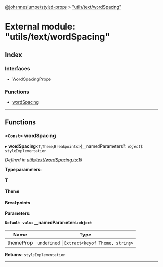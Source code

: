 [@johanneslumpe/styled-props](../README.md) > ["utils/text/wordSpacing"](../modules/_utils_text_wordspacing_.md)

# External module: "utils/text/wordSpacing"

## Index

### Interfaces

* [WordSpacingProps](../interfaces/_utils_text_wordspacing_.wordspacingprops.md)

### Functions

* [wordSpacing](_utils_text_wordspacing_.md#wordspacing)

---

## Functions

<a id="wordspacing"></a>

### `<Const>` wordSpacing

▸ **wordSpacing**<`T`,`Theme`,`Breakpoints`>(__namedParameters?: *`object`*): `styleImplementation`

*Defined in [utils/text/wordSpacing.ts:15](https://github.com/johanneslumpe/styled-props/blob/8e709f1/src/utils/text/wordSpacing.ts#L15)*

**Type parameters:**

#### T 
#### Theme 
#### Breakpoints 
**Parameters:**

**`Default value` __namedParameters: `object`**

| Name | Type |
| ------ | ------ |
| themeProp | `undefined` \| `Extract<keyof Theme, string>` |

**Returns:** `styleImplementation`

___

